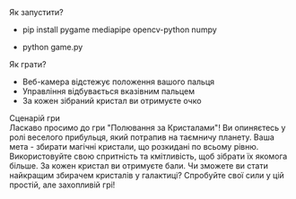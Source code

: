 <summary>Як запустити?</summary>

-  pip install pygame mediapipe opencv-python numpy

- python game.py

<summary>Як грати?</summary>

- Веб-камера відстежує положення вашого пальця
- Управління відбувається вказівним пальцем
- За кожен зібраний кристал ви отримуєте очко


<summary>Сценарій гри</summary>
Ласкаво просимо до гри "Полювання за Кристалами"! Ви опиняєтесь у ролі веселого прибульця, який потрапив на таємничу планету. Ваша мета - збирати магічні кристали, що розкидані по всьому рівню. Використовуйте свою спритність та кмітливість, щоб зібрати їх якомога більше. За кожен кристал ви отримуєте бали. Чи зможете ви стати найкращим збирачем кристалів у галактиці? Спробуйте свої сили у цій простій, але захопливій грі!
